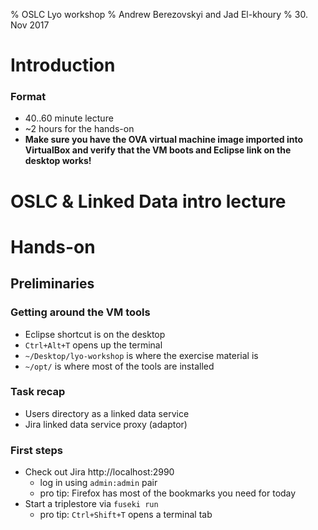 % OSLC Lyo workshop
% Andrew Berezovskyi and Jad El-khoury
% 30. Nov 2017

# Introduction

### Format

- 40..60 minute lecture
- ~2 hours for the hands-on
- **Make sure you have the OVA virtual machine image imported into VirtualBox and verify that the VM boots and Eclipse link on the desktop works!**

# OSLC & Linked Data intro lecture

# Hands-on

## Preliminaries

### Getting around the VM tools

- Eclipse shortcut is on the desktop
- `Ctrl+Alt+T` opens up the terminal
- `~/Desktop/lyo-workshop` is where the exercise material is
- `~/opt/` is where most of the tools are installed

### Task recap

- Users directory as a linked data service
- Jira linked data service proxy (adaptor)

### First steps

- Check out Jira http://localhost:2990
    - log in using `admin:admin` pair
    - pro tip: Firefox has most of the bookmarks you need for today
- Start a triplestore via `fuseki run`
    - pro tip: `Ctrl+Shift+T` opens a terminal tab